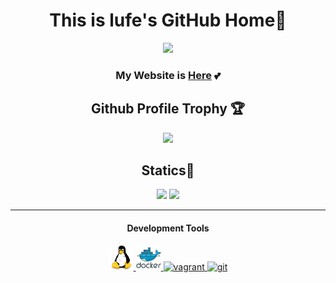 <h1 align="center">This is lufe's GitHub Home🌟</h1>

<div align="center">
  <img width="100px" src="https://github.com/lufeee/lufeee/blob/main/img/profile.png"/>
  <h3> My Website is <a href="https://lufe.jp">Here</a> 💕</h3> 
  <h2>Github Profile Trophy 🏆</h2>
  <img height="120" src="https://github-profile-trophy.vercel.app/?username=lufeee&theme=onedark&margin-w=5&column=8&rank=SECRET,SSS,SS,S,AAA,AA,A,B,C)](https://github.com/ryo-ma/github-profile-trophy" />
  <h2>Statics📌</h2>
  <img height="165" src="https://github-readme-stats.vercel.app/api?username=lufeee&count_private=true&include_all_commits=true&theme=onedark" />
  <img src="https://github-readme-stats.vercel.app/api/top-langs/?username=lufeee&layout=compact&theme=onedark" />
</div>

---

<div align="center">
  <h4>Development Tools</h4>
  <a href="https://www.linux.org/" target="_blank"> 
    <img src="https://raw.githubusercontent.com/devicons/devicon/master/icons/linux/linux-original.svg" alt="linux" width="40" height="40"/> 
  </a>
  <a href="https://www.docker.com/" target="_blank"> 
    <img src="https://raw.githubusercontent.com/devicons/devicon/master/icons/docker/docker-original-wordmark.svg" alt="docker" width="40" height="40"/> 
  </a> 
  <a href="https://www.vagrantup.com/" target="_blank"> 
    <img src="https://www.vectorlogo.zone/logos/vagrantup/vagrantup-icon.svg" alt="vagrant" width="40" height="40"/> 
  </a>
  <a href="https://git-scm.com/" target="_blank"> 
    <img src="https://www.vectorlogo.zone/logos/git-scm/git-scm-icon.svg" alt="git" width="40" height="40"/> 
  </a>
</div>

